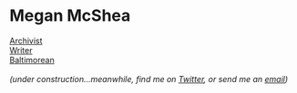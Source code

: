# Megan McShea
[Archivist](https://www2.archivists.org/prof-education/course-catalog/arrangement-and-description-of-audiovisual-materials)<br>
[Writer](https://www.publishinggenius.com/product/steep-in-the-boil/)<br> 
[Baltimorean](https://www.google.com/maps/place/Baltimore,+MD/@39.2846225,-76.7605809,11z/data=!3m1!4b1!4m5!3m4!1s0x89c803aed6f483b7:0x44896a84223e758!8m2!3d39.2903848!4d-76.6121893)<br>
<br>
_(under construction...meanwhile, find me on [Twitter](https://twitter.com/meganmcshea), or send me an [email](mailto:megan.mcshea@gmail.com))_
